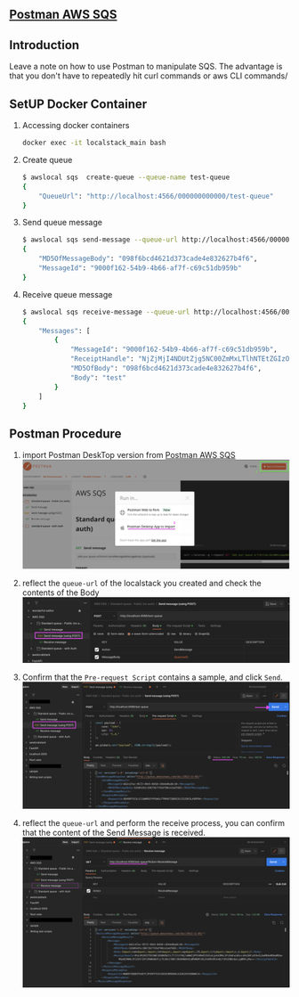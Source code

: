 ## [Postman AWS SQS](https://documenter.getpostman.com/view/2631434/SWLh56pX)

## Introduction

Leave a note on how to use Postman to manipulate SQS.
The advantage is that you don't have to repeatedly hit curl commands or aws CLI commands/

## SetUP Docker Container

1. Accessing docker containers
    ```bash
    docker exec -it localstack_main bash
    ```

2. Create queue
    ```bash
    $ awslocal sqs  create-queue --queue-name test-queue
    {
        "QueueUrl": "http://localhost:4566/000000000000/test-queue"
    }
    ```

3. Send queue message
    ```bash
    $ awslocal sqs send-message --queue-url http://localhost:4566/00000000000/test-queue --message-body test
    {
        "MD5OfMessageBody": "098f6bcd4621d373cade4e832627b4f6",
        "MessageId": "9000f162-54b9-4b66-af7f-c69c51db959b"
    }
    ```

4. Receive queue message
    ```bash
    $ awslocal sqs receive-message --queue-url http://localhost:4566/00000000000/test-queue
    {
        "Messages": [
            {
                "MessageId": "9000f162-54b9-4b66-af7f-c69c51db959b",
                "ReceiptHandle": "NjZjMjI4NDUtZjg5NC00ZmMxLTlhNTEtZGIzODQzYzE0ZTIyIGFybjphd3M6c3FzOmFwLW5vcnRoZWFzdC0xOjAwMDAwMDAwMDAwMDp0ZXN0LXF1ZXVlIDkwMDBmMTYyLTU0YjktNGI2Ni1hZjdmLWM2OWM1MWRiOTU5YiAxNjY1Mjg0Mjc1LjYyODk2NzU=",
                "MD5OfBody": "098f6bcd4621d373cade4e832627b4f6",
                "Body": "test"
            }
        ]
    }
    ```

## Postman Procedure

1. import Postman DeskTop version from [Postman AWS SQS](https://documenter.getpostman.com/view/2631434/SWLh56pX)
  ![postman_import](img/1_import_aws_postman_sqs.png)

2. reflect the `queue-url` of the localstack you created and check the contents of the Body
  ![body](img/2_postman_body.png)

3. Confirm that the `Pre-request Script` contains a sample, and click `Send`.
  ![request_script](img/3_postman_request_script.png)

4. reflect the `queue-url` and perform the receive process, you can confirm that the content of the Send Message is received.
  ![recive_message](img/4_postman_recive_message.png)
